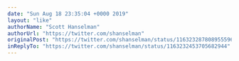 ```yaml
---
date: "Sun Aug 18 23:35:04 +0000 2019"
layout: "like"
authorName: "Scott Hanselman"
authorUrl: "https://twitter.com/shanselman"
originalPost: "https://twitter.com/shanselman/status/1163232878089555968"
inReplyTo: "https://twitter.com/shanselman/status/1163232453705682944"
---
```

